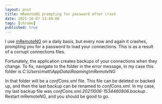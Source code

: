 ```yaml
---
layout: post
title: mRemoteNG prompting for password after crash
date: 2021-10-07 13:49:00
tags: [chrome]
published: true
---
```


I use [mRemoteNG](https://mremoteng.org/download) on a daily basis, but every now and again it crashes, prompting you for a password to load your connections. This is as a result of a corrupt connections files.

Fortunately, the application creates backups of your connections when they change. To fix, navigate to the folder in the error message, in my case this folder is *C:\Users\matt\AppData\Roaming\mRemoteNG*

In that folder will be a *confCons.xml* file. This file can be deleted or backed up, and then the last backup can be renamed to *confCons.xml*. In my case, my last backup file was *confCons.xml.20211006-1534460806.backup* . Restart mRemoteNG, and you should be good to go.



	
